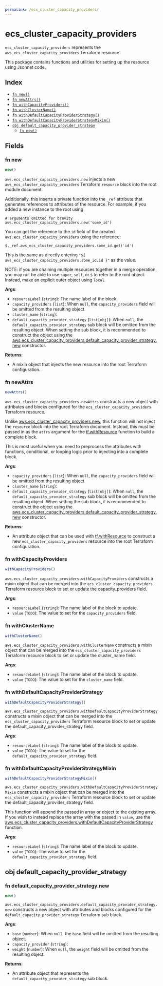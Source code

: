 ```yaml
---
permalink: /ecs_cluster_capacity_providers/
---
```


# ecs_cluster_capacity_providers

`ecs_cluster_capacity_providers` represents the `aws_ecs_cluster_capacity_providers` Terraform resource.



This package contains functions and utilities for setting up the resource using Jsonnet code.


## Index

* [`fn new()`](#fn-new)
* [`fn newAttrs()`](#fn-newattrs)
* [`fn withCapacityProviders()`](#fn-withcapacityproviders)
* [`fn withClusterName()`](#fn-withclustername)
* [`fn withDefaultCapacityProviderStrategy()`](#fn-withdefaultcapacityproviderstrategy)
* [`fn withDefaultCapacityProviderStrategyMixin()`](#fn-withdefaultcapacityproviderstrategymixin)
* [`obj default_capacity_provider_strategy`](#obj-default_capacity_provider_strategy)
  * [`fn new()`](#fn-default_capacity_provider_strategynew)

## Fields

### fn new

```ts
new()
```


`aws.ecs_cluster_capacity_providers.new` injects a new `aws_ecs_cluster_capacity_providers` Terraform `resource`
block into the root module document.

Additionally, this inserts a private function into the `_ref` attribute that generates references to attributes of the
resource. For example, if you added a new instance to the root using:

    # arguments omitted for brevity
    aws.ecs_cluster_capacity_providers.new('some_id')

You can get the reference to the `id` field of the created `aws.ecs_cluster_capacity_providers` using the reference:

    $._ref.aws_ecs_cluster_capacity_providers.some_id.get('id')

This is the same as directly entering `"${ aws_ecs_cluster_capacity_providers.some_id.id }"` as the value.

NOTE: if you are chaining multiple resources together in a merge operation, you may not be able to use `super`, `self`,
or `$` to refer to the root object. Instead, make an explicit outer object using `local`.

**Args**:
  - `resourceLabel` (`string`): The name label of the block.
  - `capacity_providers` (`list`):  When `null`, the `capacity_providers` field will be omitted from the resulting object.
  - `cluster_name` (`string`): 
  - `default_capacity_provider_strategy` (`list[obj]`):  When `null`, the `default_capacity_provider_strategy` sub block will be omitted from the resulting object. When setting the sub block, it is recommended to construct the object using the [aws.ecs_cluster_capacity_providers.default_capacity_provider_strategy.new](#fn-ecsclustercapacityprovidersdefaultcapacityproviderstrategynew) constructor.

**Returns**:
- A mixin object that injects the new resource into the root Terraform configuration.


### fn newAttrs

```ts
newAttrs()
```


`aws.ecs_cluster_capacity_providers.newAttrs` constructs a new object with attributes and blocks configured for the `ecs_cluster_capacity_providers`
Terraform resource.

Unlike [aws.ecs_cluster_capacity_providers.new](#fn-ecsclustercapacityprovidersnew), this function will not inject the `resource`
block into the root Terraform document. Instead, this must be passed in as the `attrs` argument for the
[tf.withResource](https://github.com/tf-libsonnet/core/tree/main/docs#fn-withresource) function to build a complete block.

This is most useful when you need to preprocess the attributes with functions, conditional, or looping logic prior to
injecting into a complete block.

**Args**:
  - `capacity_providers` (`list`):  When `null`, the `capacity_providers` field will be omitted from the resulting object.
  - `cluster_name` (`string`): 
  - `default_capacity_provider_strategy` (`list[obj]`):  When `null`, the `default_capacity_provider_strategy` sub block will be omitted from the resulting object. When setting the sub block, it is recommended to construct the object using the [aws.ecs_cluster_capacity_providers.default_capacity_provider_strategy.new](#fn-ecsclustercapacityprovidersdefaultcapacityproviderstrategynew) constructor.

**Returns**:
  - An attribute object that can be used with [tf.withResource](https://github.com/tf-libsonnet/core/tree/main/docs#fn-withresource) to construct a new `ecs_cluster_capacity_providers` resource into the root Terraform configuration.


### fn withCapacityProviders

```ts
withCapacityProviders()
```

`aws.ecs_cluster_capacity_providers.withCapacityProviders` constructs a mixin object that can be merged into the `ecs_cluster_capacity_providers`
Terraform resource block to set or update the capacity_providers field.



**Args**:
  - `resourceLabel` (`string`): The name label of the block to update.
  - `value` (`TODO`): The value to set for the `capacity_providers` field.


### fn withClusterName

```ts
withClusterName()
```

`aws.ecs_cluster_capacity_providers.withClusterName` constructs a mixin object that can be merged into the `ecs_cluster_capacity_providers`
Terraform resource block to set or update the cluster_name field.



**Args**:
  - `resourceLabel` (`string`): The name label of the block to update.
  - `value` (`TODO`): The value to set for the `cluster_name` field.


### fn withDefaultCapacityProviderStrategy

```ts
withDefaultCapacityProviderStrategy()
```

`aws.ecs_cluster_capacity_providers.withDefaultCapacityProviderStrategy` constructs a mixin object that can be merged into the `ecs_cluster_capacity_providers`
Terraform resource block to set or update the default_capacity_provider_strategy field.



**Args**:
  - `resourceLabel` (`string`): The name label of the block to update.
  - `value` (`TODO`): The value to set for the `default_capacity_provider_strategy` field.


### fn withDefaultCapacityProviderStrategyMixin

```ts
withDefaultCapacityProviderStrategyMixin()
```

`aws.ecs_cluster_capacity_providers.withDefaultCapacityProviderStrategyMixin` constructs a mixin object that can be merged into the `ecs_cluster_capacity_providers`
Terraform resource block to set or update the default_capacity_provider_strategy field.

This function will append the passed in array or object to the existing array. If you wish
to instead replace the array with the passed in `value`, use the [aws.ecs_cluster_capacity_providers.withDefaultCapacityProviderStrategy](TODO)
function.


**Args**:
  - `resourceLabel` (`string`): The name label of the block to update.
  - `value` (`TODO`): The value to set for the `default_capacity_provider_strategy` field.


## obj default_capacity_provider_strategy



### fn default_capacity_provider_strategy.new

```ts
new()
```


`aws.ecs_cluster_capacity_providers.default_capacity_provider_strategy.new` constructs a new object with attributes and blocks configured for the `default_capacity_provider_strategy`
Terraform sub block.



**Args**:
  - `base` (`number`):  When `null`, the `base` field will be omitted from the resulting object.
  - `capacity_provider` (`string`): 
  - `weight` (`number`):  When `null`, the `weight` field will be omitted from the resulting object.

**Returns**:
  - An attribute object that represents the `default_capacity_provider_strategy` sub block.
